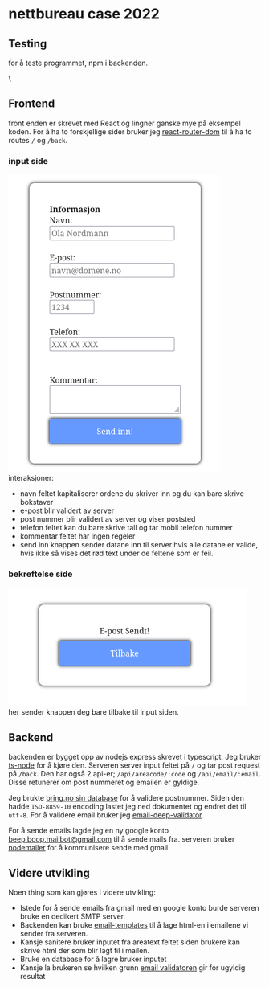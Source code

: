 # nettbureau case 2022

## Testing
for å teste programmet, npm i backenden.

\
## Frontend
front enden er skrevet med React og lingner ganske mye på eksempel koden. For å ha to forskjellige sider bruker jeg [react-router-dom](https://www.npmjs.com/package/react-router-dom) til å ha to routes `/` og `/back`.

### input side
![inputs](/img/inputs.png)  
interaksjoner:
* navn feltet kapitaliserer ordene du skriver inn og du kan bare skrive bokstaver
* e-post blir validert av server
* post nummer blir validert av server og viser poststed
* telefon feltet kan du bare skrive tall og tar mobil telefon nummer
* kommentar feltet har ingen regeler
* send inn knappen sender datane inn til server hvis alle datane er valide, hvis ikke så vises det rød text under de feltene som er feil.
### bekreftelse side
![back](/img/back.png)  
her sender knappen deg bare tilbake til input siden.  
  
  
## Backend
backenden er bygget opp av nodejs express skrevet i typescript.
Jeg bruker [ts-node](https://www.npmjs.com/package/ts-node) for å kjøre den.
Serveren server input feltet på `/` og tar post request på `/back`. 
Den har også 2 api-er; `/api/areacode/:code` og `/api/email/:email`. Disse retunerer om post nummeret og emailen er gyldige.  
  
Jeg brukte [bring.no sin database](https://www.bring.no/tjenester/adressetjenester/postnummer) for å validere postnummer. Siden den hadde `ISO-8859-10` encoding lastet jeg ned dokumentet og endret det til `utf-8`.
For å validere email bruker jeg [email-deep-validator](https://www.npmjs.com/package/email-deep-validator).  
  
  
For å sende emails lagde jeg en ny google konto beep.boop.mailbot@gmail.com til å sende mails fra. serveren bruker [nodemailer](https://www.npmjs.com/package/nodemailer) for å kommunisere sende med gmail.
  
  
  

## Videre utvikling
Noen thing som kan gjøres i videre utvikling:
* Istede for å sende emails fra gmail med en google konto burde serveren bruke en dedikert SMTP server.
* Backenden kan bruke [email-templates](https://www.npmjs.com/package/email-templates) til å lage html-en i emailene vi sender fra serveren.
* Kansje sanitere bruker inputet fra areatext feltet siden brukere kan skrive html der som blir lagt til i mailen.
* Bruke en database for å lagre bruker inputet
* Kansje la brukeren se hvilken grunn [email validatoren](https://www.npmjs.com/package/email-deep-validator) gir for ugyldig resultat